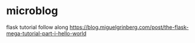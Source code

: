 # microblog
flask tutorial follow along
https://blog.miguelgrinberg.com/post/the-flask-mega-tutorial-part-i-hello-world
